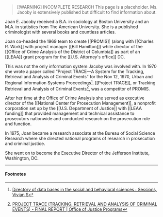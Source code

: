 > [!WARNING] INCOMPLETE RESEARCH
> This page is a placeholder. Ms. Jacoby is extensively published but difficult to find information about.

Joan E. Jacoby received a B.A. in sociology at Boston University and an M.A. in statistics from The American University. She is a published criminologist with several books and countless articles.

Joan co-headed the 1969 team to create [[PROMIS]] (along with [[Charles R. Work]] with project manager [[Bill Hamilton]]) while director of the [[Office of Crime Analysis of the District of Columbia]] as part of an [[LEAA]] grant program for the [[U.S. Attorney's office]] DC.

This was not the only information system Jacoby was involved with. In 1970 she wrote a paper called “Project TRACE—A System for the Tracking, Retrieval and Analysis of Criminal Events” for the Nov 12, 1970, Urban and Regional Information Systems Proceedings[^2]. [[Project TRACE]], or Tracking Retrieval and Analysis of Criminal Events[^1], was a competitor of PROMIS.

After her time at the Office of Crime Analysis she served as executive director of the [[National Center for Prosecution Management]], a nonprofit corporation set up by the [[U.S. Department of Justice]] with [[LEAA funding]] that provided management and technical assistance to prosecutors nationwide and conducted research on the prosecution role and function.

In 1975, Joan became a research associate at the Bureau of Social Science Research where she directed national programs of research in prosecution and criminal justice.

She went on to become the Executive Director of the Jefferson Institute, Washington, DC.

---
#### Footnotes

[^1]: [PROJECT TRACE (TRACKING, RETRIEVAL AND ANALYSIS OF CRIMINAL EVENTS) - FINAL REPORT | Office of Justice Programs](https://www.ojp.gov/ncjrs/virtual-library/abstracts/project-trace-tracking-retrieval-and-analysis-criminal-events-final)
[^2]: [Directory of data bases in the social and behavioral sciences : Sessions, Vivian S](https://archive.org/details/directoryofdatab0000sess/page/56/mode/2up)